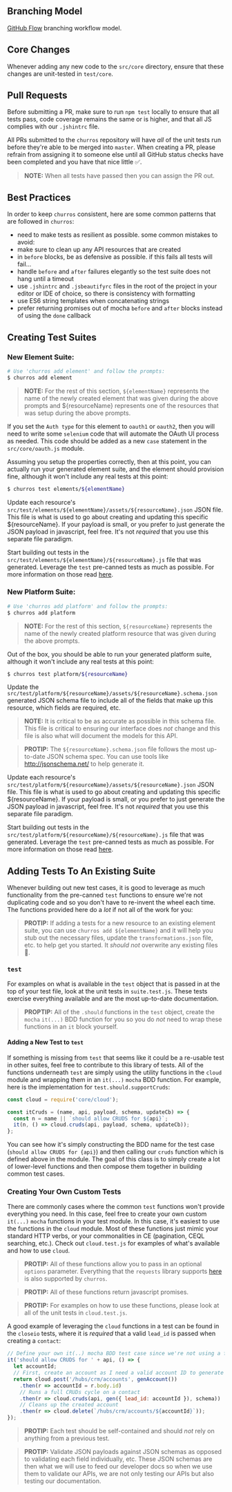 ## Branching Model

[GitHub Flow](https://guides.github.com/introduction/flow) branching workflow model.

## Core Changes

Whenever adding any new code to the `src/core` directory, ensure that these changes are unit-tested in `test/core`.

## Pull Requests

Before submitting a PR, make sure to run `npm test` locally to ensure that all tests pass, code coverage remains the same or is higher, and that all JS complies with our `.jshintrc` file.

All PRs submitted to the `churros` repository will have *all* of the unit tests run before they're able to be merged into `master`.  When creating a PR, please refrain from assigning it to someone else until all GitHub status checks have been completed and you have that nice little :white_check_mark:.

> __NOTE:__ When all tests have passed then you can assign the PR out. 

## Best Practices
In order to keep `churros` consistent, here are some common patterns that are followed in `churros`:
* need to make tests as resilient as possible.  some common mistakes to avoid:
 * make sure to clean up any API resources that are created
 * in `before` blocks, be as defensive as possible.  if this fails all tests will fail...
 * handle `before` and `after` failures elegantly so the test suite does not hang until a timeout
* use `.jshintrc` and `.jsbeautifyrc` files in the root of the project in your editor or IDE of choice, so there is consistency with formatting
* use ES6 string templates when concatenating strings
* prefer returning promises out of mocha `before` and `after` blocks instead of using the `done` callback

## Creating Test Suites

### New Element Suite:

```bash
# Use 'churros add element' and follow the prompts:
$ churros add element
```
> __NOTE:__ For the rest of this section, `${elementName}` represents the name of the newly created element that was given during the above prompts and ${resourceName} represents one of the resources that was setup during the above prompts.

If you set the `Auth type` for this element to `oauth1` or `oauth2`, then you will need to write some `selenium` code that will automate the OAuth UI process as needed.  This code should be added as a new `case` statement in the `src/core/oauth.js` module.

Assuming you setup the properties correctly, then at this point, you can actually run your generated element suite, and the element should provision fine, although it won't include any real tests at this point:
```bash
$ churros test elements/${elementName}
```

Update each resource's `src/test/elements/${elementName}/assets/${resourceName}.json` JSON file.  This file is what is used to go about creating and updating this specific ${resourceName}.  If your payload is small, or you prefer to just generate the JSON payload in javascript, feel free.  It's not *required* that you use this separate file paradigm.

Start building out tests in the `src/test/elements/${elementName}/${resourceName}.js` file that was generated.  Leverage the `test` pre-canned tests as much as possible.  For more information on those read [here](#adding-tests-to-an-existing-suite).

### New Platform Suite:

```bash
# Use 'churros add platform' and follow the prompts:
$ churros add platform
```
> __NOTE:__ For the rest of this section, `${resourceName}` represents the name of the newly created platform resource that was given during the above prompts.

Out of the box, you should be able to run your generated platform suite, although it won't include any real tests at this point:
```bash
$ churros test platform/${resourceName}
```

Update the `src/test/platform/${resourceName}/assets/${resourceName}.schema.json` generated JSON schema file to include all of the fields that make up this resource, which fields are required, etc.
> __NOTE:__ It is critical to be as accurate as possible in this schema file.  This file is critical to ensuring our interface does *not* change and this file is also what will document the models for this API.

> __PROTIP:__ The `${resourceName}.schema.json` file follows the most up-to-date JSON schema spec. You can use tools like http://jsonschema.net/ to help generate it.

Update each resource's `src/test/platform/${resourceName}/assets/${resourceName}.json` JSON file.  This file is what is used to go about creating and updating this specific ${resourceName}.  If your payload is small, or you prefer to just generate the JSON payload in javascript, feel free.  It's not *required* that you use this separate file paradigm.

Start building out tests in the `src/test/platform/${resourceName}/${resourceName}.js` file that was generated.  Leverage the `test` pre-canned tests as much as possible.  For more information on those read [here](#adding-tests-to-an-existing-suite).

## Adding Tests To An Existing Suite

Whenever building out new test cases, it is good to leverage as much functionality from the pre-canned `test` functions to ensure we're not duplicating code and so you don't have to re-invent the wheel each time.  The functions provided here do a *lot* if not all of the work for you:

>__PROTIP:__ If adding a tests for a new resource to an existing element suite, you can use `churros add ${elementName}` and it will help you stub out the necessary files, update the `transformations.json` file, etc. to help get you started.  It *should not* overwrite any existing files :pray:.

### `test`

For examples on what is available in the `test` object that is passed in at the top of your test file, look at the unit tests in `suite.test.js`.  These tests exercise everything available and are the most up-to-date documentation.

> __PROPTIP:__ All of the `.should` functions in the `test` object, create the `mocha` `it(...)` BDD function for you so you do *not* need to wrap these functions in an `it` block yourself.

#### Adding a New Test to `test`
If something is missing from `test` that seems like it could be a re-usable test in other suites, feel free to contribute to this library of tests.  All of the functions underneath `test` are simply using the utility functions in the `cloud` module and wrapping them in an `it(...)` `mocha` BDD function.  For example, here is the implementation for `test.should.supportCruds`:
```javascript
const cloud = require('core/cloud');

const itCruds = (name, api, payload, schema, updateCb) => {
  const n = name || `should allow CRUDS for ${api}`;
  it(n, () => cloud.cruds(api, payload, schema, updateCb));
};
```

You can see how it's simply constructing the BDD name for the test case (`should allow CRUDS for {api}`) and then calling our `cruds` function which is defined above in the module.  The goal of this class is to simply create a lot of lower-level functions and then compose them together in building common test cases.

### Creating Your Own Custom Tests
There are commonly cases where the common `test` functions won't provide everything you need.  In this case, feel free to create your own custom `it(...)` `mocha` functions in your test module.  In this case, it's easiest to use the functions in the `cloud` module.  Most of these functions just mimic your standard HTTP verbs, or your commonalities in CE (pagination, CEQL searching, etc.).  Check out `cloud.test.js` for examples of what's available and how to use `cloud`.

> __PROTIP:__ All of these functions allow you to pass in an optional `options` parameter.  Everything that the `requests` library supports [here](https://github.com/request/request#requestoptions-callback) is also supported by `churros`.

> __PROTIP:__ All of these functions return javascript promises.

> __PROTIP:__ For examples on how to use these functions, please look at all of the unit tests in `cloud.test.js`.

A good example of leveraging the `cloud` functions in a test can be found in the `closeio` tests, where it is *required* that a valid `lead_id` is passed when creating a `contact`:
```javascript
// Define your own it(..) mocha BDD test case since we're not using a function from test, which does this for you
it('should allow CRUDS for ' + api, () => {
  let accountId;
  // First, create an account as I need a valid account ID to generate my contact JSON payload
  return cloud.post('/hubs/crm/accounts', genAccount())
    .then(r => accountId = r.body.id)
    // Runs a full CRUDs cycle on a contact
    .then(r => cloud.cruds(api, gen({ lead_id: accountId }), schema))
    // Cleans up the created account
    .then(r => cloud.delete(`/hubs/crm/accounts/${accountId}`));
});
```

> __PROTIP:__ Each test should be self-contained and should *not* rely on anything from a previous test.

> __PROTIP:__ Validate JSON payloads against JSON schemas as opposed to validating each field individually, etc.  These JSON schemas are then what we will use to feed our developer docs so when we use them to validate our APIs, we are not only testing our APIs but also testing our documentation.
